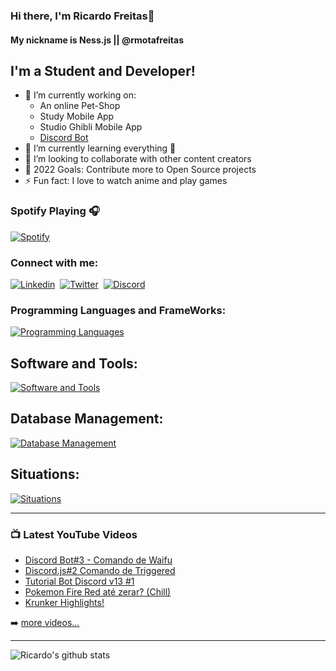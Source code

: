 ### Hi there, I'm Ricardo Freitas👋
#### My nickname is Ness.js || @rmotafreitas
## I'm a Student and Developer!

- 🔭 I’m currently working on:
  - An online Pet-Shop
  - Study Mobile App
  - Studio Ghibli Mobile App
  - [Discord Bot](https://discord.com/api/oauth2/authorize?client_id=730092279326441574&permissions=8&scope=bot)
- 🌱 I’m currently learning everything 🤣
- 👯 I’m looking to collaborate with other content creators
- 🥅 2022 Goals: Contribute more to Open Source projects
- ⚡ Fun fact: I love to watch anime and play games

### Spotify Playing 🎧

[![Spotify](https://novatorem-theta-green.vercel.app/api/spotify)](https://open.spotify.com/user/xiwv4n1yhmxitpz0arg4a95un)

### Connect with me:
[![Linkedin](https://skillicons.dev/icons?i=linkedin)](https://www.linkedin.com/in/ricardo-mota-freitas-0b620124b/)&nbsp;&nbsp;[![Twitter](https://skillicons.dev/icons?i=twitter)](https://twitter.com/rmotafreitas)&nbsp;&nbsp;[![Discord](https://skillicons.dev/icons?i=discord)](https://discord.gg/EQUrP46utb)
<br />

### Programming Languages and FrameWorks:
[![Programming Languages](https://skillicons.dev/icons?i=html,css,cs,php,js,ts,jquery,nodejs,express,react,svelte,tailwind)](#)
<br/>

## Software and Tools:
[![Software and Tools](https://skillicons.dev/icons?i=git,deno,figma,github,heroku,neovim,vscode,visualstudio,powershell,unity,ps)](#)
<br/>

## Database Management:
[![Database Management](https://skillicons.dev/icons?i=firebase,mysql,prisma,mongodb)](#)
<br/>

## Situations:
[![Situations](https://skillicons.dev/icons?i=bots,dotnet,vite,linux)](#)
<br/>

---

### 📺 Latest YouTube Videos

<!-- YOUTUBE:START -->
- [Discord Bot#3 - Comando de Waifu](https://www.youtube.com/watch?v=oX1t-nX6y9o)
- [Discord.js#2 Comando de Triggered](https://www.youtube.com/watch?v=7152O0BKzuM)
- [Tutorial Bot Discord v13 #1](https://www.youtube.com/watch?v=bbYpBe1MR6c)
- [Pokemon Fire Red até zerar? &lpar;Chill&rpar;](https://www.youtube.com/watch?v=WaFsmi5KA9c)
- [Krunker Highlights!](https://www.youtube.com/watch?v=f_1P_Tnib3c)
<!-- YOUTUBE:END -->

➡️ [more videos...](https://www.youtube.com/channel/UCwGmvFQAQLIFMfyDKKzafPw)

---

![Ricardo's github stats](https://github-readme-stats.vercel.app/api?username=rmotafreitas&show_icons=true&theme=dark)
